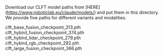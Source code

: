 Download our CLFT model paths from [HERE] (https://www.roboticlab.eu/claude/models/) and put them in this directory. We provide five paths for different variants and modalities. 

clft_base_fusion_checkpoint_313.pth \
clft_hybird_fusion_checkpoint_374.pth \
clft_hybird_lidar_checkpoint_279.pth \
clft_hybird_rgb_checkpoint_292.pth \
clft_large_fusion_checkpoint_366.pth 
